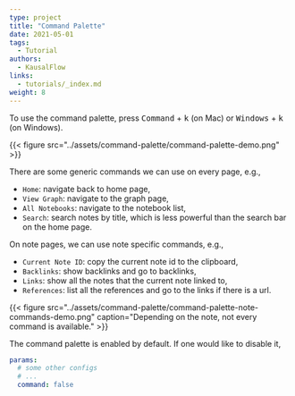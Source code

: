 ```yaml
---
type: project
title: "Command Palette"
date: 2021-05-01
tags:
  - Tutorial
authors:
  - KausalFlow
links:
  - tutorials/_index.md
weight: 8
---
```


To use the command palette, press <kbd>Command</kbd> + <kbd>k</kbd> (on Mac) or <kbd>Windows</kbd> + <kbd>k</kbd> (on Windows).

{{< figure src="../assets/command-palette/command-palette-demo.png" >}}

There are some generic commands we can use on every page, e.g.,

- `Home`: navigate back to home page,
- `View Graph`: navigate to the graph page,
- `All Notebooks`: navigate to the notebook list,
- `Search`: search notes by title, which is less powerful than the search bar on the home page.

On note pages, we can use note specific commands, e.g.,

- `Current Note ID`: copy the current note id to the clipboard,
- `Backlinks`: show backlinks and go to backlinks,
- `Links`: show all the notes that the current note linked to,
- `References`: list all the references and go to the links if there is a url.

{{< figure src="../assets/command-palette/command-palette-note-commands-demo.png" caption="Depending on the note, not every command is available." >}}

The command palette is enabled by default. If one would like to disable it,

```yaml
params:
  # some other configs
  # ...
  command: false
```

